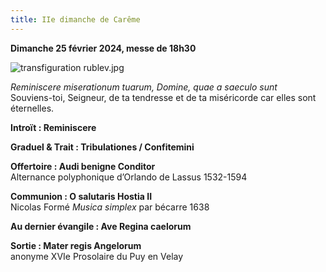 ```yaml
---
title: IIe dimanche de Carême
---
```

**Dimanche 25 février 2024, messe de 18h30**  

![transfiguration rublev.jpg]({{site.baseurl}}/images/transfiguration%20rublev.jpg)

*Reminiscere miserationum tuarum, Domine, quae a saeculo sunt*  
Souviens-toi, Seigneur, de ta tendresse et de ta miséricorde car elles sont éternelles.

**Introït : Reminiscere**

**Graduel & Trait : Tribulationes / Confitemini**  

**Offertoire : Audi benigne Conditor**  
Alternance polyphonique d’Orlando de Lassus 1532-1594

**Communion : O salutaris Hostia II**  
Nicolas Formé *Musica simplex* par bécarre 1638

**Au dernier évangile : Ave Regina caelorum**

**Sortie : Mater regis Angelorum**  
anonyme XVIe Prosolaire du Puy en Velay
